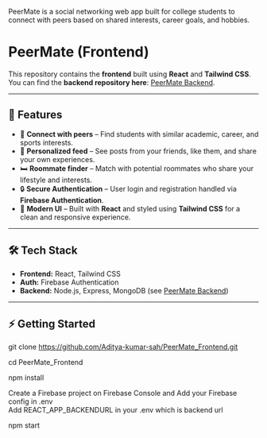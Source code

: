 PeerMate is a social networking web app built for college students to connect with peers based on shared interests, career goals, and hobbies.  

# PeerMate (Frontend)

This repository contains the **frontend** built using **React** and **Tailwind CSS**.  
You can find the **backend repository here**: [PeerMate Backend](https://github.com/Aditya-kumar-sah/PeerMate_Backend).

---

## 🚀 Features

- 👥 **Connect with peers** – Find students with similar academic, career, and sports interests.  
- 📰 **Personalized feed** – See posts from your friends, like them, and share your own experiences.  
- 🛏 **Roommate finder** – Match with potential roommates who share your lifestyle and interests.  
- 🔒 **Secure Authentication** – User login and registration handled via **Firebase Authentication**.  
- 🎨 **Modern UI** – Built with **React** and styled using **Tailwind CSS** for a clean and responsive experience.

---

## 🛠 Tech Stack

- **Frontend:** React, Tailwind CSS  
- **Auth:** Firebase Authentication  
- **Backend:** Node.js, Express, MongoDB (see [PeerMate Backend](https://github.com/Aditya-kumar-sah/PeerMate_Backend))

---


## ⚡ Getting Started

git clone https://github.com/Aditya-kumar-sah/PeerMate_Frontend.git

cd PeerMate_Frontend

npm install

Create a Firebase project on Firebase Console and Add your Firebase config in .env <br>
Add REACT_APP_BACKENDURL in your .env which is backend url

npm start
